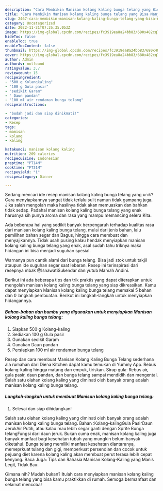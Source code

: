 ```yaml
---
description: "Cara Membikin Manisan kolang kaling bunga telang yang Bisa Manjain Lidah"
title: "Cara Membikin Manisan kolang kaling bunga telang yang Bisa Manjain Lidah"
slug: 2467-cara-membikin-manisan-kolang-kaling-bunga-telang-yang-bisa-manjain-lidah
category: Uncategorized
date: 2022-11-21T07:26:35.053Z
image: https://img-global.cpcdn.com/recipes/fc3919ea8a24bb83/680x482cq70/manisan-kolang-kaling-bunga-telang-foto-resep-utama.jpg
hideToc: false
enableToc: true
enableTocContent: false
thumbnail: https://img-global.cpcdn.com/recipes/fc3919ea8a24bb83/680x482cq70/manisan-kolang-kaling-bunga-telang-foto-resep-utama.jpg
cover: https://img-global.cpcdn.com/recipes/fc3919ea8a24bb83/680x482cq70/manisan-kolang-kaling-bunga-telang-foto-resep-utama.jpg
author: Admin
authorAv: notfound
ratingvalue: 3.7
reviewcount: 15
recipeingredient:
- "500 g Kolangkaling"
- "100 g Gula pasir"
- "sedikit Garam"
- " Daun pandan"
- "100 ml air rendaman bunga telang"
recipeinstructions:

- "Sudah jadi dan siap dinikmati!"
categories:
- Resep
tags:
- manisan
- kolang
- kaling

katakunci: manisan kolang kaling 
nutrition: 209 calories
recipecuisine: Indonesian
preptime: "PT14M"
cooktime: "PT31M"
recipeyield: "1"
recipecategory: Dinner

---
```





Sedang mencari ide resep manisan kolang kaling bunga telang yang unik? Cara menyiapkannya sangat tidak terlalu sulit namun tidak gampang juga. Jika salah mengolah maka hasilnya tidak akan memuaskan dan bahkan tidak sedap. Padahal manisan kolang kaling bunga telang yang enak harusnya sih punya aroma dan rasa yang mampu memancing selera Kita.





Ada beberapa hal yang sedikit banyak berpengaruh terhadap kualitas rasa dari manisan kolang kaling bunga telang, mulai dari jenis bahan, lalu pemilihan bahan segar dan Bagus, hingga cara membuat dan menyajikannya. Tidak usah pusing kalau hendak menyiapkan manisan kolang kaling bunga telang yang enak,      asal sudah tahu triknya maka hidangan ini bisa menjadi suguhan spesial.














Warnanya pun cantik alami dari bunga telang. Bisa jadi stok untuk takjil ataupun ide suguhan segar saat lebaran. Resep ini terinspirasi dari resepnya mbak @IsnawatiSukendar dan yutub Mamah Andini.






Berikut ini ada beberapa tips dan trik praktis yang dapat diterapkan untuk mengolah manisan kolang kaling bunga telang yang siap dikreasikan. Kamu dapat menyiapkan Manisan kolang kaling bunga telang memakai 5 bahan dan 0 langkah pembuatan. Berikut ini langkah-langkah untuk menyiapkan hidangannya.

<!--inarticleads1-->

##### Bahan-bahan dan bumbu yang digunakan untuk menyiapkan Manisan kolang kaling bunga telang:

1. Siapkan 500 g Kolang-kaling
1. Sediakan 100 g Gula pasir
1. Gunakan sedikit Garam
1. Gunakan  Daun pandan
1. Persiapkan 100 ml air rendaman bunga telang


Resep dan cara membuat Manisan Kolang Kaling Bunga Telang sederhana ala rumahan dari Diena Kitchen dapat kamu temukan di Yummy App. Rebus kolang-kaling hingga matang dan empuk, tiriskan. Sirup gula: Rebus air, gula pasir, daun pandan, dan bunga telang sampai mendidih dan mengental. Salah satu olahan kolang kaling yang diminati oleh banyak orang adalah manisan kolang kaling bunga telang. 

<!--inarticleads2-->

##### Langkah-langkah untuk membuat Manisan kolang kaling bunga telang:


1. Selesai dan siap dihidangkan!

Salah satu olahan kolang kaling yang diminati oleh banyak orang adalah manisan kolang kaling bunga telang. Bahan :Kolang-kalingGula PasirDaun JerukAir Putih, atau kalau mau lebih segar ganti dengan Sprite Bunga telangFungsi dari daun jeruk. Bukan cuma enak, manisan kolang kaling juga banyak manfaat bagi kesehatan tubuh yang mungkin belum banyak diketahui. Bunga telang memiliki manfaat kesehatan diantaranya, memeprkuat tulang dan gigi, memperkuat persendian dan cocok untuk pejuang diet karena kolang kaling akan membuat perut terasa lebih cepat kenyang. Baca Juga: Tips dan Rahasia Manisan Kolang-Kaling yang Manis Legit, Tidak Bau. 

Gimana nih? Mudah bukan? Itulah cara menyiapkan manisan kolang kaling bunga telang yang bisa kamu praktikkan di rumah. Semoga bermanfaat dan selamat mencoba!
